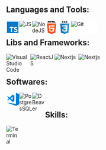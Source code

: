 <!--
<a href="https://" target="_blank"> <img align="left" alt="#" width="35px" src="https://.png"/></a>
-->
## Languages and Tools:

<a href="https://www.typescriptlang.org/" target="_blank"> <img align="left" alt="TypeScript" width="35px" src="./file_type_typescript_official_icon_130107.png"/> </a>
<a href="https://developer.mozilla.org/" target="_blank"> <img align="left" alt="JS" width="35px" src="https://pcodinomebzero.neocities.org/Imagens/javascript1.png"/> </a>
<a href="https://nodejs.org/en/" target="_blank"> <img align="left" alt="NodeJS" width="35px" src="https://cdn.iconscout.com/icon/free/png-256/node-js-1174925.png"/> </a>
<a href="https://www.w3.org/html/" target="_blank"><img align="left" alt="HTML5" width="35px" src="https://raw.githubusercontent.com/github/explore/80688e429a7d4ef2fca1e82350fe8e3517d3494d/topics/html/html.png" /></a>
<a href="https://www.w3schools.com/css/" target="_blank"><img align="left" alt="CSS3" width="35px" src="https://raw.githubusercontent.com/github/explore/80688e429a7d4ef2fca1e82350fe8e3517d3494d/topics/css/css.png" /></a>
<a href="https://git-scm.com/" target="_blank"> <img align="left" alt="Git" width="35px" src="https://www.vectorlogo.zone/logos/git-scm/git-scm-icon.svg"/> </a>
<a href="https://github.com/" target="_blank"> <img align="left" alt="GitHub" width="35px" src="https://github.com/Aakarsh-B/trying-repos/blob/master/github.svg"/> </a><br>

## Libs and Frameworks:

<a href="https://expressjs.com/" target="_blank"><img align="left" alt="Visual Studio Code" width="65px" src="https://expressjs.com/images/express-facebook-share.png" /></a>
<a href="https://reactjs.org/" target="_blank"><img align="left" alt="ReactJS" width="65px" src="https://logos-download.com/wp-content/uploads/2016/09/React_logo_wordmark.png"/></a>
<a href="https://nextjs.org/" target="_blank"><img align="left" alt="Nextjs" width="65px" src="https://cdn.worldvectorlogo.com/logos/prisma-2.svg"/></a>
<a href="https://nextjs.org/" target="_blank"><img align="left" alt="Nextjs" width="65px" src="https://upload.wikimedia.org/wikipedia/commons/8/8e/Nextjs-logo.svg"/></a><br>
<br>

## Softwares:

<a href="https://code.visualstudio.com/" target="_blank"><img align="left" alt="Visual Studio Code" width="35px" src="https://raw.githubusercontent.com/github/explore/80688e429a7d4ef2fca1e82350fe8e3517d3494d/topics/visual-studio-code/visual-studio-code.png" /></a>
<a href="https://www.postgresql.org/" target="_blank"><img align="left" alt="PostgresSQL" width="35px" src="https://wiki.postgresql.org/images/3/30/PostgreSQL_logo.3colors.120x120.png"/></a>
<a href="https://dbeaver.com/" target="_blank"><img align="left" alt="DBeaver" width="35px" src="https://upload.wikimedia.org/wikipedia/commons/b/b5/DBeaver_logo.svg"/></a><br>


## Skills:

<a href="https://github.com/microsoft/terminal" target="_blank"><img align="left" alt="Terminal" width="35px" src="https://upload.wikimedia.org/wikipedia/commons/0/01/Windows_Terminal_Logo_256x256.png"/></a>
<br>
